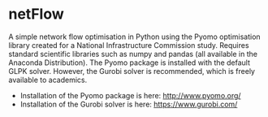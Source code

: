 # netFlow
A simple network flow optimisation in Python using the Pyomo optimisation library created for a National Infrastructure Commission study. Requires standard scientific libraries such as numpy and pandas (all available in the Anaconda Distribution). The Pyomo package is installed with the default GLPK solver. However, the Gurobi solver is recommended, which is freely available to academics. 

- Installation of the Pyomo package is here: http://www.pyomo.org/ 
- Installation of the Gurobi solver is here: https://www.gurobi.com/
